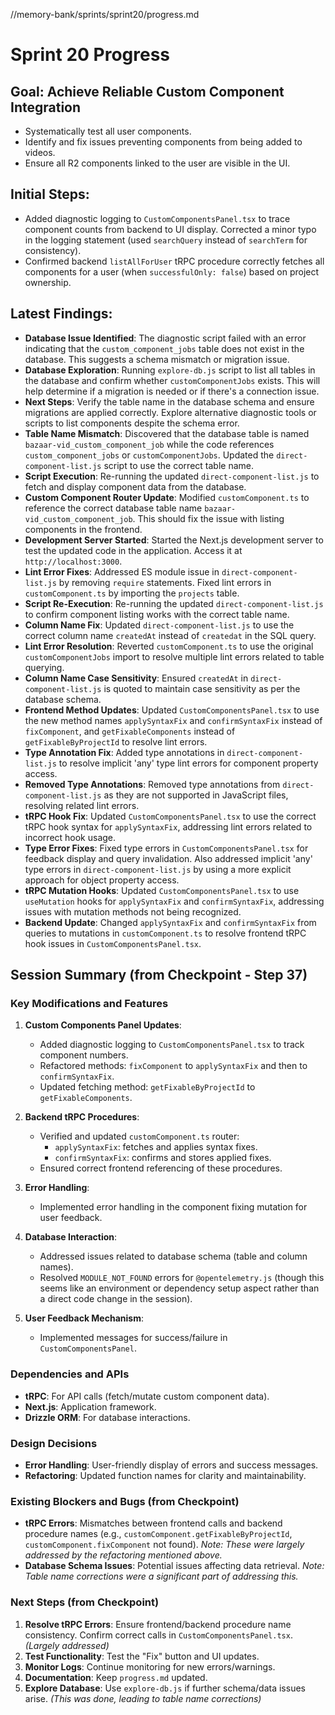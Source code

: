//memory-bank/sprints/sprint20/progress.md
# Sprint 20 Progress

## Goal: Achieve Reliable Custom Component Integration

- Systematically test all user components.
- Identify and fix issues preventing components from being added to videos.
- Ensure all R2 components linked to the user are visible in the UI.

## Initial Steps:

- Added diagnostic logging to `CustomComponentsPanel.tsx` to trace component counts from backend to UI display. Corrected a minor typo in the logging statement (used `searchQuery` instead of `searchTerm` for consistency).
- Confirmed backend `listAllForUser` tRPC procedure correctly fetches all components for a user (when `successfulOnly: false`) based on project ownership.

## Latest Findings:

- **Database Issue Identified**: The diagnostic script failed with an error indicating that the `custom_component_jobs` table does not exist in the database. This suggests a schema mismatch or migration issue.
- **Database Exploration**: Running `explore-db.js` script to list all tables in the database and confirm whether `customComponentJobs` exists. This will help determine if a migration is needed or if there's a connection issue.
- **Next Steps**: Verify the table name in the database schema and ensure migrations are applied correctly. Explore alternative diagnostic tools or scripts to list components despite the schema error.
- **Table Name Mismatch**: Discovered that the database table is named `bazaar-vid_custom_component_job` while the code references `custom_component_jobs` or `customComponentJobs`. Updated the `direct-component-list.js` script to use the correct table name.
- **Script Execution**: Re-running the updated `direct-component-list.js` to fetch and display component data from the database.
- **Custom Component Router Update**: Modified `customComponent.ts` to reference the correct database table name `bazaar-vid_custom_component_job`. This should fix the issue with listing components in the frontend.
- **Development Server Started**: Started the Next.js development server to test the updated code in the application. Access it at `http://localhost:3000`.
- **Lint Error Fixes**: Addressed ES module issue in `direct-component-list.js` by removing `require` statements. Fixed lint errors in `customComponent.ts` by importing the `projects` table.
- **Script Re-Execution**: Re-running the updated `direct-component-list.js` to confirm component listing works with the correct table name.
- **Column Name Fix**: Updated `direct-component-list.js` to use the correct column name `createdAt` instead of `createdat` in the SQL query.
- **Lint Error Resolution**: Reverted `customComponent.ts` to use the original `customComponentJobs` import to resolve multiple lint errors related to table querying.
- **Column Name Case Sensitivity**: Ensured `createdAt` in `direct-component-list.js` is quoted to maintain case sensitivity as per the database schema.
- **Frontend Method Updates**: Updated `CustomComponentsPanel.tsx` to use the new method names `applySyntaxFix` and `confirmSyntaxFix` instead of `fixComponent`, and `getFixableComponents` instead of `getFixableByProjectId` to resolve lint errors.
- **Type Annotation Fix**: Added type annotations in `direct-component-list.js` to resolve implicit 'any' type lint errors for component property access.
- **Removed Type Annotations**: Removed type annotations from `direct-component-list.js` as they are not supported in JavaScript files, resolving related lint errors.
- **tRPC Hook Fix**: Updated `CustomComponentsPanel.tsx` to use the correct tRPC hook syntax for `applySyntaxFix`, addressing lint errors related to incorrect hook usage.
- **Type Error Fixes**: Fixed type errors in `CustomComponentsPanel.tsx` for feedback display and query invalidation. Also addressed implicit 'any' type errors in `direct-component-list.js` by using a more explicit approach for object property access.
- **tRPC Mutation Hooks**: Updated `CustomComponentsPanel.tsx` to use `useMutation` hooks for `applySyntaxFix` and `confirmSyntaxFix`, addressing issues with mutation methods not being recognized.
- **Backend Update**: Changed `applySyntaxFix` and `confirmSyntaxFix` from queries to mutations in `customComponent.ts` to resolve frontend tRPC hook issues in `CustomComponentsPanel.tsx`.

## Session Summary (from Checkpoint - Step 37)

### Key Modifications and Features
1.  **Custom Components Panel Updates**:
    *   Added diagnostic logging to `CustomComponentsPanel.tsx` to track component numbers.
    *   Refactored methods: `fixComponent` to `applySyntaxFix` and then to `confirmSyntaxFix`.
    *   Updated fetching method: `getFixableByProjectId` to `getFixableComponents`.

2.  **Backend tRPC Procedures**:
    *   Verified and updated `customComponent.ts` router:
        *   `applySyntaxFix`: fetches and applies syntax fixes.
        *   `confirmSyntaxFix`: confirms and stores applied fixes.
    *   Ensured correct frontend referencing of these procedures.

3.  **Error Handling**:
    *   Implemented error handling in the component fixing mutation for user feedback.

4.  **Database Interaction**:
    *   Addressed issues related to database schema (table and column names).
    *   Resolved `MODULE_NOT_FOUND` errors for `@opentelemetry.js` (though this seems like an environment or dependency setup aspect rather than a direct code change in the session).

5.  **User Feedback Mechanism**:
    *   Implemented messages for success/failure in `CustomComponentsPanel`.

### Dependencies and APIs
-   **tRPC**: For API calls (fetch/mutate custom component data).
-   **Next.js**: Application framework.
-   **Drizzle ORM**: For database interactions.

### Design Decisions
-   **Error Handling**: User-friendly display of errors and success messages.
-   **Refactoring**: Updated function names for clarity and maintainability.

### Existing Blockers and Bugs (from Checkpoint)
-   **tRPC Errors**: Mismatches between frontend calls and backend procedure names (e.g., `customComponent.getFixableByProjectId`, `customComponent.fixComponent` not found). *Note: These were largely addressed by the refactoring mentioned above.*
-   **Database Schema Issues**: Potential issues affecting data retrieval. *Note: Table name corrections were a significant part of addressing this.*

### Next Steps (from Checkpoint)
1.  **Resolve tRPC Errors**: Ensure frontend/backend procedure name consistency. Confirm correct calls in `CustomComponentsPanel.tsx`. *(Largely addressed)*
2.  **Test Functionality**: Test the "Fix" button and UI updates. 
3.  **Monitor Logs**: Continue monitoring for new errors/warnings.
4.  **Documentation**: Keep `progress.md` updated.
5.  **Explore Database**: Use `explore-db.js` if further schema/data issues arise. *(This was done, leading to table name corrections)*
